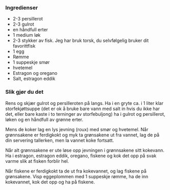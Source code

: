 
### Ingredienser
- 2-3 persillerot
- 2-3 gulrot
- en håndfull erter
- 1 medium løk
- 2-3 stykker av fisk. Jeg har bruk torsk, du selvfølgelig bruker dit favorittfisk
- 1 egg
- Rømme
- 1 suppeskje smør
- hvetemel
- Estragon og oregano
- Salt, estragon eddik

### Slik gjør du det
Rens og skjær gulrot og persilleroten på langs. Ha i en gryte ca. i 1 liter klar storfekjøttsuppe (det er ok å bruke bare vann med salt in hvis du ikke har det, eller bare kaste i to terninger av storfebuljong) ha i gulrot og persillerot, løken og en håndfull av grønne erter.

 Mens de koker lag en lys jevning (roux) med smør og hvetemel. Når grønnsakene er ferdigkokt og myk ta grønsakene ut fra vannet, lag de på din servering tallerken, men la vannet koke fortsatt.

 Når alt grønnsakene er ute løse opp jevningen i grønnsakene sitt kokevann. Ha i estragon, estragon eddik, oregano, fiskene og kok det opp på svak varme slik at fisken forblir hel.

 Når fiskene er ferdigkokt ta de ut fra kokevannet, og lag fiskene på grønsakene. Visp eggeplommen med 1 suppeskje rømme, ha de inn kokevannet, kok det opp og ha på fiskene.

   